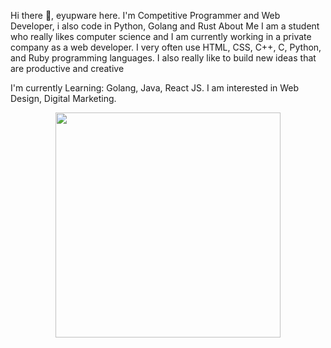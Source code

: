 Hi there 👋, eyupware here.
I'm Competitive Programmer and Web Developer, i also code in Python, Golang and Rust
About Me
I am a student who really likes computer science and I am currently working in a private company as a web developer. I very often use HTML, CSS, C++, C, Python, and Ruby programming languages. I also really like to build new ideas that are productive and creative

I'm currently Learning: Golang, Java, React JS.
I am interested in Web Design, Digital Marketing.

<p align= "center"> <kbd> <img  src="https://discord.c99.nl/widget/theme-3/919272690500661268.png"width="360"> </kbd><br><br>
